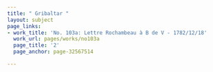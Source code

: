 ```yaml
---
title: " Gribaltar "
layout: subject
page_links:
- work_title: 'No. 103a: Lettre Rochambeau à B de V - 1782/12/18'
  work_url: pages/works/no103a
  page_title: '2'
  page_anchor: page-32567514

---
```

